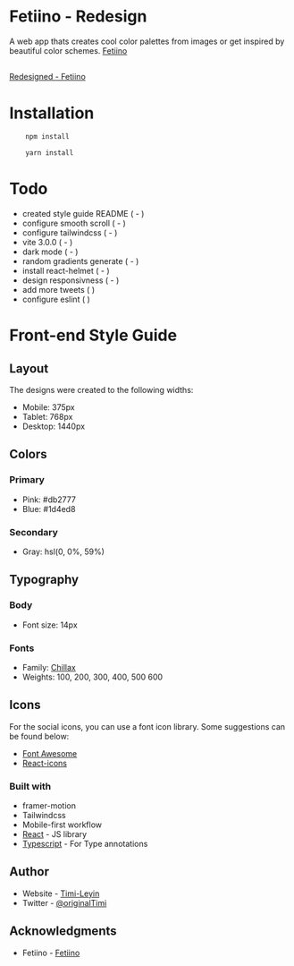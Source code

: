 # Fetiino - Redesign

A web app thats creates cool color palettes from images or get inspired by beautiful color schemes.
 [Fetiino](https://fetiino.netlify.app)
 ##
 [Redesigned - Fetiino](https://fetiino-redesign.netlify.app)


# Installation

```bash
    npm install
```

```bash
    yarn install
```



# Todo

- created style guide README ( - )
- configure smooth scroll ( - )
- configure tailwindcss ( - )
- vite 3.0.0 ( - )
- dark mode ( - )
- random gradients generate ( - )
- install react-helmet ( - )
- design responsivness ( - )
- add more tweets ( )
- configure eslint ( )

# Front-end Style Guide

## Layout

The designs were created to the following widths:

- Mobile: 375px
- Tablet: 768px
- Desktop: 1440px

## Colors

### Primary

- Pink: #db2777
- Blue: #1d4ed8

### Secondary

- Gray: hsl(0, 0%, 59%)

## Typography

### Body

- Font size: 14px

### Fonts

- Family: [Chillax](/src/Assets/fonts/chillax/)
- Weights: 100, 200, 300, 400, 500 600

## Icons

For the social icons, you can use a font icon library. Some suggestions can be found below:

- [Font Awesome](https://fontawesome.com)
- [React-icons](https://react-icons.io)

### Built with

- framer-motion
- Tailwindcss
- Mobile-first workflow
- [React](https://reactjs.org/) - JS library
- [Typescript](https://typescriptlang.org/) - For Type annotations

## Author

- Website - [Timi-Leyin](https://timileyin.netlify.app)
- Twitter - [@originalTimi](https://www.twitter.com/originalTimi)

## Acknowledgments

- Fetiino - [Fetiino](https://fetiino.netlify.app)